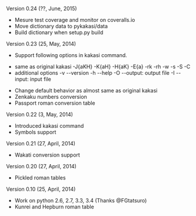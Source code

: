 Version 0.24 (??, June, 2015)

- Mesure test coverage and monitor on coveralls.io
- Move dictionary data to pykakasi/data
- Build dictionary when setup.py build

Version 0.23 (25, May, 2014)

- Support following options in kakasi command.
 + same as original kakasi
  -J{aKH} -K{aH} -H{aK} -E{a}
  -rk -rh
  -w -s -S -C
 + additional options
  -v --version -h --help
  -O --output: output file
  -I --input: input file
- Change default behavior as almost same
  as original kakasi
- Zenkaku numbers conversion
- Passport roman conversion table

Version 0.22 (3, May, 2014)

- Introduced kakasi command
- Symbols support

Version 0.21 (27, April, 2014)

- Wakati conversion support

Version 0.20 (27, April, 2014)

- Pickled roman tables

Version 0.10 (25, April, 2014)

- Work on python 2.6, 2.7, 3.3, 3.4
  (Thanks @FGtatsuro)
- Kunrei and Hepburn roman table
